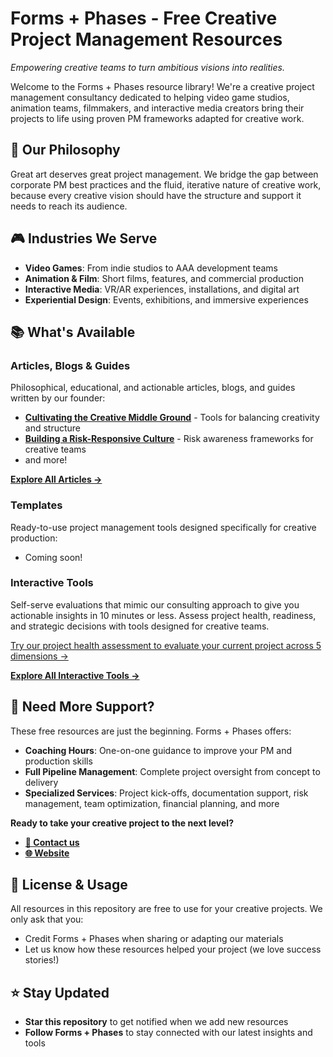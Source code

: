 # Forms + Phases - Free Creative Project Management Resources

*Empowering creative teams to turn ambitious visions into realities.*

Welcome to the Forms + Phases resource library! We're a creative project management consultancy dedicated to helping video game studios, animation teams, filmmakers, and interactive media creators bring their projects to life using proven PM frameworks adapted for creative work.

## 🎯 Our Philosophy

Great art deserves great project management. We bridge the gap between corporate PM best practices and the fluid, iterative nature of creative work, because every creative vision should have the structure and support it needs to reach its audience.

## 🎮 Industries We Serve

- **Video Games**: From indie studios to AAA development teams
- **Animation & Film**: Short films, features, and commercial production
- **Interactive Media**: VR/AR experiences, installations, and digital art
- **Experiential Design**: Events, exhibitions, and immersive experiences

## 📚 What's Available

### Articles, Blogs & Guides
Philosophical, educational, and actionable articles, blogs, and guides written by our founder:
- **[Cultivating the Creative Middle Ground](articles/cultivating-the-creative-middle-ground.md)** - Tools for balancing creativity and structure
- **[Building a Risk-Responsive Culture](articles/building-a-risk-responsive-culture.md)** - Risk awareness frameworks for creative teams
- and more!

**[Explore All Articles →](articles/)**

### Templates
Ready-to-use project management tools designed specifically for creative production:
- Coming soon!

### Interactive Tools
Self-serve evaluations that mimic our consulting approach to give you actionable insights in 10 minutes or less. Assess project health, readiness, and strategic decisions with tools designed for creative teams.

[Try our project health assessment to evaluate your current project across 5 dimensions →](https://ali-ip20vxic.scoreapp.com)

**[Explore All Interactive Tools →](self-serve-assessments/)**

## 🤝 Need More Support?

These free resources are just the beginning. Forms + Phases offers:

- **Coaching Hours**: One-on-one guidance to improve your PM and production skills
- **Full Pipeline Management**: Complete project oversight from concept to delivery
- **Specialized Services**: Project kick-offs, documentation support, risk management, team optimization, financial planning, and more

**Ready to take your creative project to the next level?**
- **[📧 Contact us](https://www.formsandphases.com/)**
- **[🌐 Website](https://www.formsandphases.com/)**

## 📝 License & Usage

All resources in this repository are free to use for your creative projects. We only ask that you:
- Credit Forms + Phases when sharing or adapting our materials
- Let us know how these resources helped your project (we love success stories!)

## ⭐ Stay Updated

- **Star this repository** to get notified when we add new resources
- **Follow Forms + Phases** to stay connected with our latest insights and tools
